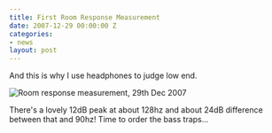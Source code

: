 ```yaml
---
title: First Room Response Measurement
date: 2007-12-29 00:00:00 Z
categories:
- news
layout: post
---
```


And this is why I use headphones to judge low end.

<img id="image142" src="http://www.pixelhum.com/wp-content/uploads/2007/12/room_response_2007-12-29.png" alt="Room response measurement, 29th Dec 2007" />

There's a lovely 12dB peak at about 128hz and about 24dB difference between that and 90hz! Time to order the bass traps...
